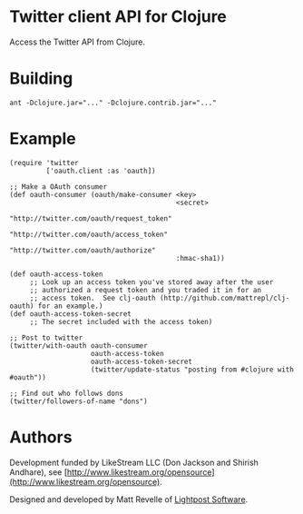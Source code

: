 # Twitter client API for Clojure #

Access the Twitter API from Clojure.


# Building #

`ant -Dclojure.jar="..." -Dclojure.contrib.jar="..."`


# Example #

    (require 'twitter
             ['oauth.client :as 'oauth])

    ;; Make a OAuth consumer
    (def oauth-consumer (oauth/make-consumer <key>
                                             <secret>       
                                             "http://twitter.com/oauth/request_token"
                                             "http://twitter.com/oauth/access_token"
                                             "http://twitter.com/oauth/authorize"
                                             :hmac-sha1))

    (def oauth-access-token 
         ;; Look up an access token you've stored away after the user
         ;; authorized a request token and you traded it in for an
         ;; access token.  See clj-oauth (http://github.com/mattrepl/clj-oauth) for an example.)
    (def oauth-access-token-secret
         ;; The secret included with the access token)

    ;; Post to twitter
    (twitter/with-oauth oauth-consumer 
                        oauth-access-token
                        oauth-access-token-secret
                        (twitter/update-status "posting from #clojure with #oauth"))

    ;; Find out who follows dons
    (twitter/followers-of-name "dons")

# Authors #

Development funded by LikeStream LLC (Don Jackson and Shirish Andhare), see [http://www.likestream.org/opensource](http://www.likestream.org/opensource).

Designed and developed by Matt Revelle of [Lightpost Software](http://lightpostsoftware.com).